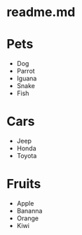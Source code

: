 # **readme.md**

# Pets
* Dog
* Parrot
* Iguana
* Snake
* Fish

# Cars
* Jeep
* Honda
* Toyota


# Fruits
* Apple
* Bananna
* Orange
* Kiwi
